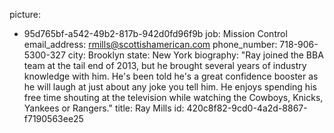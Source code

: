 picture:
  - 95d765bf-a542-49b2-817b-942d0fd96f9b
job: Mission Control
email_address: rmills@scottishamerican.com
phone_number: 718-906-5300-327
city: Brooklyn
state: New York
biography: "Ray joined the BBA team at the tail end of 2013, but he brought several years of industry knowledge with him. He's been told he's a great confidence booster as he will laugh at just about any joke you tell him. He enjoys spending his free time shouting at the television while watching the Cowboys, Knicks, Yankees or Rangers."
title: Ray Mills
id: 420c8f82-9cd0-4a2d-8867-f7190563ee25
